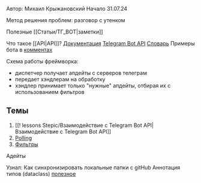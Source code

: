 Автор: Михаил Крыжановский 
Начало 31.07.24

Метод решения проблем: разговор с утенком

Полезные [[Статьи/ТГ_BOT|заметки]]

Что такое [[API|API]]?
[Документация](https://docs.aiogram.dev/en/dev-3.x/dispatcher/filters/chat_member_updated.html) 
[Telegram Bot API](https://core.telegram.org/bots/api)
[Словарь](Stepic/Телеграмм_боты_на_Python_и_AIOgram/Словарь.md)
Примеры бота в [комментах](https://stepik.org/lesson/759400/step/6?unit=761416)

Схема работы фреймворка:
- диспетчер получает апдейты с серверов телеграм
- передает хэндлерам на обработку
- хэндлер принимает только "нужные" апдейты, отбирая их с использованием фильтров


## Темы 
1. [[! lessons Stepic/Взаимодействие с Telegram Bot API|Взаимодействие с Telegram Bot API]]
2. [Polling](Polling.md)
3. [Фильтры](Фильтры.md)


Адейты 

Узнал:
Как синхронизировать локальные папки с gitHub
Аннотация типов (dataclass) [полезное](https://stepik.org/lesson/759388/step/6?unit=761404)
